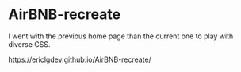 # AirBNB-recreate

I went with the previous home page than the current one to play with diverse CSS.

https://ericlgdev.github.io/AirBNB-recreate/
